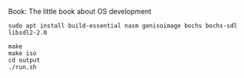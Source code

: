 Book: The little book about OS development

```
sudo apt install build-essential nasm genisoimage bochs bochs-sdl libsdl2-2.0
```

```
make
make iso
cd output
./run.sh
```
